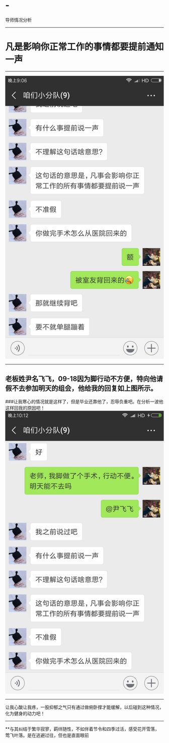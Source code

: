 # -
导师情况分析
___
凡是影响你正常工作的事情都要提前通知一声
==
___
![微信截图](https://github.com/wangyou2550/-/blob/master/微信图片_20180918214905.jpg)
___
老板姓尹名飞飞，09-18因为脚行动不方便，特向他请假不去参加明天的组会，他给我的回复如上图所示。
--
###让我寒心的情况就是这样了，但是毕业还靠他了，忍辱负重吧。在分析一波他这样回我的原因吧！
![截图二](https://github.com/wangyou2550/-/blob/master/微信图片_20180918221250.jpg)
___
让我心酸让我疼，一股抑郁之气只有通过做俯卧撑才能缓解，以后碰到这种情况，化为健身的动力吧！
___
**与其纠结于繁华寂寥，羁绊随性，不如伴着节令和四季过活，感受花开雪落，莺飞叶落。是在逃避过往，但也是直面眼前
